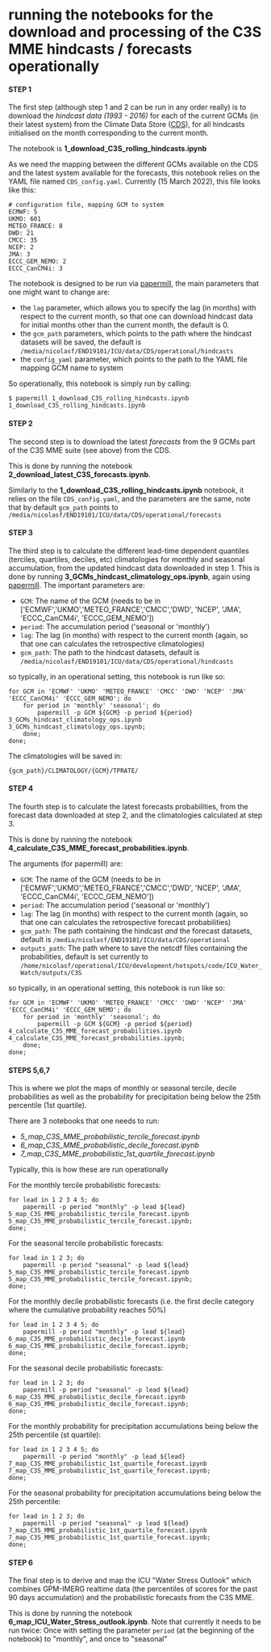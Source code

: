 # running the notebooks for the download and processing of the C3S MME hindcasts / forecasts operationally 

#### STEP 1

The first step (although step 1 and 2 can be run in any order really) is to download the *hindcast data (1993 - 2016)* for each of the current GCMs (in their latest system) from the Climate Data Store ([CDS](https://cds.climate.copernicus.eu/#!/home)), for all hindcasts initialised on the month corresponding to the current month. 

The notebook is **1_download_C3S_rolling_hindcasts.ipynb**

As we need the mapping between the different GCMs available on the CDS and the latest system available for the forecasts, this notebook relies on the YAML file named `CDS_config.yaml`. Currently (15 March 2022), this file looks like this: 

```
# configuration file, mapping GCM to system
ECMWF: 5
UKMO: 601
METEO_FRANCE: 8
DWD: 21
CMCC: 35
NCEP: 2
JMA: 3
ECCC_GEM_NEMO: 2
ECCC_CanCM4i: 3
```
The notebook is designed to be run via [papermill](https://papermill.readthedocs.io/en/latest/), the main parameters that one might want to change are: 

- the `lag` parameter, which allows you to specify the lag (in months) with respect to the current month, so that one can download hindcast data for initial months other than the current month, the default is 0.
- the `gcm_path` parameters, which points to the path where the hindcast datasets will be saved, the default is `/media/nicolasf/END19101/ICU/data/CDS/operational/hindcasts`
- the `config_yaml` parameter, which points to the path to the YAML file mapping GCM name to system 
  
So operationally, this notebook is simply run by calling: 

```
$ papermill 1_download_C3S_rolling_hindcasts.ipynb 1_download_C3S_rolling_hindcasts.ipynb 
```

#### STEP 2

The second step is to download the latest *forecasts* from the 9 GCMs part of the C3S MME suite (see above) from the CDS. 

This is done by running the notebook **2_download_latest_C3S_forecasts.ipynb**.

Similarly to the **1_download_C3S_rolling_hindcasts.ipynb** notebook, it relies on the file `CDS_config.yaml`, and the parameters are the same, note that by default `gcm_path` points to `/media/nicolasf/END19101/ICU/data/CDS/operational/forecasts`

#### STEP 3

The third step is to calculate the different lead-time dependent quantiles (terciles, quartiles, deciles, etc) climatologies for monthly and seasonal accumulation, from the updated hindcast data downloaded in step 1. This is done by running **3_GCMs_hindcast_climatology_ops.ipynb**, again using [papermill](https://papermill.readthedocs.io/en/latest/). The important parameters are: 

- `GCM`: The name of the GCM (needs to be in ['ECMWF','UKMO','METEO_FRANCE','CMCC','DWD', 'NCEP', 'JMA', 'ECCC_CanCM4i', 'ECCC_GEM_NEMO'])
- `period`: The accumulation period ('seasonal or 'monthly')
- `lag`: The lag (in months) with respect to the current month (again, so that one can calculates the retrospective climatologies)
- `gcm_path`: The path to the hindcast datasets, default is `/media/nicolasf/END19101/ICU/data/CDS/operational/hindcasts`
  
so typically, in an operational setting, this notebook is run like so:

```
for GCM in 'ECMWF' 'UKMO' 'METEO_FRANCE' 'CMCC' 'DWD' 'NCEP' 'JMA' 'ECCC_CanCM4i' 'ECCC_GEM_NEMO'; do 
    for period in 'monthly' 'seasonal'; do 
        papermill -p GCM ${GCM} -p period ${period} 3_GCMs_hindcast_climatology_ops.ipynb 3_GCMs_hindcast_climatology_ops.ipynb; 
    done; 
done; 
```

The climatologies will be saved in: 

`{gcm_path}/CLIMATOLOGY/{GCM}/TPRATE/`

#### STEP 4

The fourth step is to calculate the latest forecasts probabilities, from the forecast data downloaded at step 2, and the climatologies calculated at step 3.

This is done by running the notebook **4_calculate_C3S_MME_forecast_probabilities.ipynb**.

The arguments (for papermill) are: 

- `GCM`: The name of the GCM (needs to be in ['ECMWF','UKMO','METEO_FRANCE','CMCC','DWD', 'NCEP', 'JMA', 'ECCC_CanCM4i', 'ECCC_GEM_NEMO'])
- `period`: The accumulation period ('seasonal or 'monthly')
- `lag`: The lag (in months) with respect to the current month (again, so that one can calculates the retrospective forecast probabilities)
- `gcm_path`: The path containing the hindcast *and* the forecast datasets, default is `/media/nicolasf/END19101/ICU/data/CDS/operational`
- `outputs_path`: The path where to save the netcdf files containing the probabilities, default is set currently to `/home/nicolasf/operational/ICU/development/hotspots/code/ICU_Water_Watch/outputs/C3S`

so typically, in an operational setting, this notebook is run like so:

```
for GCM in 'ECMWF' 'UKMO' 'METEO_FRANCE' 'CMCC' 'DWD' 'NCEP' 'JMA' 'ECCC_CanCM4i' 'ECCC_GEM_NEMO'; do 
    for period in 'monthly' 'seasonal'; do 
        papermill -p GCM ${GCM} -p period ${period} 4_calculate_C3S_MME_forecast_probabilities.ipynb 4_calculate_C3S_MME_forecast_probabilities.ipynb; 
    done; 
done; 
```

#### STEPS 5,6,7

This is where we plot the maps of monthly or seasonal tercile, decile probabilities as well as the probability for precipitation being below the 25th percentile (1st quartile). 

There are 3 notebooks that one needs to run: 

- *5_map_C3S_MME_probabilistic_tercile_forecast.ipynb*
- *6_map_C3S_MME_probabilistic_decile_forecast.ipynb*
- *7_map_C3S_MME_probabilistic_1st_quartile_forecast.ipynb*

Typically, this is how these are run operationally 

For the monthly tercile probabilistic forecasts:

```
for lead in 1 2 3 4 5; do 
    papermill -p period "monthly" -p lead ${lead} 5_map_C3S_MME_probabilistic_tercile_forecast.ipynb 5_map_C3S_MME_probabilistic_tercile_forecast.ipynb;
done; 
```

For the seasonal tercile probabilistic forecasts:

```
for lead in 1 2 3; do 
    papermill -p period "seasonal" -p lead ${lead} 5_map_C3S_MME_probabilistic_tercile_forecast.ipynb 5_map_C3S_MME_probabilistic_tercile_forecast.ipynb;
done; 
```

For the monthly decile probabilistic forecasts (i.e. the first decile category where the cumulative probability reaches 50%)

```
for lead in 1 2 3 4 5; do 
    papermill -p period "monthly" -p lead ${lead} 6_map_C3S_MME_probabilistic_decile_forecast.ipynb 6_map_C3S_MME_probabilistic_decile_forecast.ipynb; 
done; 
```

For the seasonal decile probabilistic forecasts:

```
for lead in 1 2 3; do 
    papermill -p period "seasonal" -p lead ${lead} 6_map_C3S_MME_probabilistic_decile_forecast.ipynb 6_map_C3S_MME_probabilistic_decile_forecast.ipynb; 
done; 
```

For the monthly probability for precipitation accumulations being below the 25th percentile (st quartile): 

```
for lead in 1 2 3 4 5; do 
    papermill -p period "monthly" -p lead ${lead} 7_map_C3S_MME_probabilistic_1st_quartile_forecast.ipynb 7_map_C3S_MME_probabilistic_1st_quartile_forecast.ipynb; 
done; 
```

For the seasonal probability for precipitation accumulations being below the 25th percentile:

```
for lead in 1 2 3; do 
    papermill -p period "seasonal" -p lead ${lead} 7_map_C3S_MME_probabilistic_1st_quartile_forecast.ipynb 7_map_C3S_MME_probabilistic_1st_quartile_forecast.ipynb; 
done; 
```

#### STEP 6

The final step is to derive and map the ICU "Water Stress Outlook" which combines GPM-IMERG realtime data (the percentiles of scores for the past 90 days accumulation) and the probabilistic forecasts from the C3S MME.

This is done by running the notebook **6_map_ICU_Water_Stress_outlook.ipynb**. Note that currently it needs to be run twice: Once with setting the parameter `period` (at the beginning of the notebook) to "monthly", and once to "seasonal"